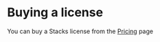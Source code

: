 # Buying a license

You can buy a Stacks license from the [Pricing](https://getstacksapp.com/pricing/) page